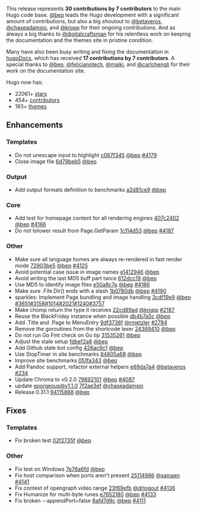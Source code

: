 
This release represents **30 contributions by 7 contributors** to the main Hugo code base.
[@bep](https://github.com/bep) leads the Hugo development with a significant amount of contributions, but also a big shoutout to [@betaveros](https://github.com/betaveros), [@chaseadamsio](https://github.com/chaseadamsio), and [@kropp](https://github.com/kropp) for their ongoing contributions.
And as always a big thanks to [@digitalcraftsman](https://github.com/digitalcraftsman) for his relentless work on keeping the documentation and the themes site in pristine condition.

Many have also been busy writing and fixing the documentation in [hugoDocs](https://github.com/gohugoio/hugoDocs), 
which has received **17 contributions by 7 contributors**. A special thanks to [@bep](https://github.com/bep), [@felicianotech](https://github.com/felicianotech), [@maiki](https://github.com/maiki), and [@carlchengli](https://github.com/carlchengli) for their work on the documentation site.


Hugo now has:

* 22061+ [stars](https://github.com/gohugoio/hugo/stargazers)
* 454+ [contributors](https://github.com/gohugoio/hugo/graphs/contributors)
* 193+ [themes](http://themes.gohugo.io/)

## Enhancements

### Templates

* Do not unescape input to highlight [c067f345](https://github.com/gohugoio/hugo/commit/c067f34558b82455b63b9ce8f5983b4b4849c7cf) [@bep](https://github.com/bep) [#4179](https://github.com/gohugoio/hugo/issues/4179)
* Close image file [6d79beb5](https://github.com/gohugoio/hugo/commit/6d79beb5f67dbb54d7714c3195addf9d8e3924e8) [@bep](https://github.com/bep) 

### Output

* Add output formats definition to benchmarks [a2d81ce9](https://github.com/gohugoio/hugo/commit/a2d81ce983d45b5742c93bd472503c88286f099a) [@bep](https://github.com/bep) 

### Core

* Add test for homepage content for all rendering engines [407c2402](https://github.com/gohugoio/hugo/commit/407c24020ef2db90cf33fd07e7522b2257013722) [@bep](https://github.com/bep) [#4166](https://github.com/gohugoio/hugo/issues/4166)
* Do not tolower result from Page.GetParam [1c114d53](https://github.com/gohugoio/hugo/commit/1c114d539b0755724443fe28c90b12fe2a19085a) [@bep](https://github.com/bep) [#4187](https://github.com/gohugoio/hugo/issues/4187)

### Other

* Make sure all language homes are always re-rendered in fast render mode [72903be5](https://github.com/gohugoio/hugo/commit/72903be587e9c4e3644f60b11e26238ec03da2db) [@bep](https://github.com/bep) [#4125](https://github.com/gohugoio/hugo/issues/4125)
* Avoid potential case issue in image names [e1412946](https://github.com/gohugoio/hugo/commit/e14129461983204cab6105a31fd83834254bd3d9) [@bep](https://github.com/bep) 
* Avoid writing the last MD5 buff part twice [612dcc19](https://github.com/gohugoio/hugo/commit/612dcc19443c0c4221043e32159f2b11456b75da) [@bep](https://github.com/bep) 
* Use MD5 to identify image files [e50a8c7a](https://github.com/gohugoio/hugo/commit/e50a8c7a142487d88fe0780c24873c1b95a2283c) [@bep](https://github.com/bep) [#4186](https://github.com/gohugoio/hugo/issues/4186)
* Make sure .File.Dir() ends with a slash [1b0780db](https://github.com/gohugoio/hugo/commit/1b0780dbebb912a8e86487fc3573c687e0b5171f) [@bep](https://github.com/bep) [#4190](https://github.com/gohugoio/hugo/issues/4190)
* sparkles: Implement Page bundling and image handling [3cdf19e9](https://github.com/gohugoio/hugo/commit/3cdf19e9b7e46c57a9bb43ff02199177feb55768) [@bep](https://github.com/bep) [#3651](https://github.com/gohugoio/hugo/issues/3651)[#3158](https://github.com/gohugoio/hugo/issues/3158)[#1014](https://github.com/gohugoio/hugo/issues/1014)[#2021](https://github.com/gohugoio/hugo/issues/2021)[#1240](https://github.com/gohugoio/hugo/issues/1240)[#3757](https://github.com/gohugoio/hugo/issues/3757)
* Make chomp return the type it receives [22cd89ad](https://github.com/gohugoio/hugo/commit/22cd89adc4792a3b55389d38acd4acfae3786775) [@kropp](https://github.com/kropp) [#2187](https://github.com/gohugoio/hugo/issues/2187)
* Reuse the BlackFriday instance when possible [db4b7a5c](https://github.com/gohugoio/hugo/commit/db4b7a5c6742c75f9cd9627d3b054d3a72802ec8) [@bep](https://github.com/bep) 
* Add .Title and .Page to MenuEntry [9df3736f](https://github.com/gohugoio/hugo/commit/9df3736fec164c51d819797416dc263f2869be77) [@rmetzler](https://github.com/rmetzler) [#2784](https://github.com/gohugoio/hugo/issues/2784)
* Remove the goroutines from the shortcode lexer [24369410](https://github.com/gohugoio/hugo/commit/243694102a60da2fb1050020f68384539f9f9ef5) [@bep](https://github.com/bep) 
* Do not run Go Fmt check on Go tip [31535261](https://github.com/gohugoio/hugo/commit/31535261610b34131c68ec760db8b29cac1548dd) [@bep](https://github.com/bep) 
* Adjust the stale setup [fdbef2a8](https://github.com/gohugoio/hugo/commit/fdbef2a81c619930233b6f85682fd88b7b870f78) [@bep](https://github.com/bep) 
* Add Github stale bot config [426ac9c1](https://github.com/gohugoio/hugo/commit/426ac9c18e773c40829dd83f377d5bb563e4d117) [@bep](https://github.com/bep) 
* Use StopTimer in site benchmarks [84805a68](https://github.com/gohugoio/hugo/commit/84805a68caca2f21a7a32f54ac4c1f6e0ada98ac) [@bep](https://github.com/bep) 
* Improve site benchmarks [051fa343](https://github.com/gohugoio/hugo/commit/051fa343d06d6c070df742f7cbd125432fcab665) [@bep](https://github.com/bep) 
* Add Pandoc support, refactor external helpers [e69da7a4](https://github.com/gohugoio/hugo/commit/e69da7a4cb725987f153707bf2fc59c135007e2a) [@betaveros](https://github.com/betaveros) [#234](https://github.com/gohugoio/hugo/issues/234)
* Update Chroma to v0.2.0 [79892101](https://github.com/gohugoio/hugo/commit/7989210120dbde78da3741e2ef01b13f4aa78692) [@bep](https://github.com/bep) [#4087](https://github.com/gohugoio/hugo/issues/4087)
* update goorgeous@v1.1.0 [7f2ae3ef](https://github.com/gohugoio/hugo/commit/7f2ae3ef39f27a9bd26ddb9258b073a840faf491) [@chaseadamsio](https://github.com/chaseadamsio) 
* Release 0.31.1 [94115888](https://github.com/gohugoio/hugo/commit/94115888e3dca17ebaa754f78d043f380588d3bb) [@bep](https://github.com/bep) 

## Fixes

### Templates

* Fix broken test [02f2735f](https://github.com/gohugoio/hugo/commit/02f2735f68e1bb2e2c412698755d52c4d396f237) [@bep](https://github.com/bep) 

### Other

* Fix test on Windows [7e76a6fd](https://github.com/gohugoio/hugo/commit/7e76a6fd3bc78363ed31d712c63e6b17734797d7) [@bep](https://github.com/bep) 
* Fix host comparison when ports aren't present [25114986](https://github.com/gohugoio/hugo/commit/25114986086e5877a0b4108d8cf5e4e95f377241) [@sainaen](https://github.com/sainaen) [#4141](https://github.com/gohugoio/hugo/issues/4141)
* Fix context of opengraph video range [23f69efb](https://github.com/gohugoio/hugo/commit/23f69efb3914946b39ce673fcc0f2e3a9ed9d878) [@drlogout](https://github.com/drlogout) [#4136](https://github.com/gohugoio/hugo/issues/4136)
* Fix Humanize for multi-byte runes [e7652180](https://github.com/gohugoio/hugo/commit/e7652180a13ce149041c48a1c2754c471df569c8) [@bep](https://github.com/bep) [#4133](https://github.com/gohugoio/hugo/issues/4133)
* Fix broken --appendPort=false [8afd7d9c](https://github.com/gohugoio/hugo/commit/8afd7d9ceb0d168300e3399c6e87a355a88c9a28) [@bep](https://github.com/bep) [#4111](https://github.com/gohugoio/hugo/issues/4111)





